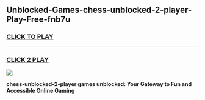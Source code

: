 
## Unblocked-Games-chess-unblocked-2-player-Play-Free-fnb7u
<h3>
<a href="https://premium76.site?title=chess-unblocked-2-player&ref=21A">CLICK TO PLAY</a></h3>
<hr>

<h3>
<a href="https://premium76.site?title=chess-unblocked-2-player&ref=21A">CLICK 2 PLAY</a>
  
</h3>

<a href="https://premium76.site?title=chess-unblocked-2-player&ref=21A"><img src="https://clearcache.store/games.png"></a>


**chess-unblocked-2-player games unblocked: Your Gateway to Fun and Accessible Online Gaming**
